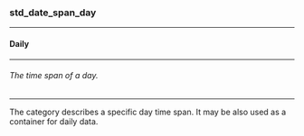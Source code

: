 ### std_date_span_day



------
#### Daily



------
###### The time span of a day.



------
The category describes a specific day time span. It may be also used as a container for daily data.